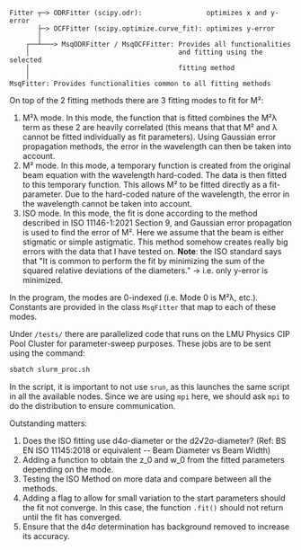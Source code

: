 ```
Fitter ┬─> ODRFitter (scipy.odr):                optimizes x and y-error
       ├─> OCFFitter (scipy.optimize.curve_fit): optimizes y-error
       │
    ┌──┴───> MsqODRFitter / MsqOCFFitter: Provides all functionalities
    │                                     and fitting using the selected 
    │                                     fitting method
    │
MsqFitter: Provides functionalities common to all fitting methods
```

On top of the 2 fitting methods there are 3 fitting modes to fit for M²:
1. M²λ mode. 
In this mode, the function that is fitted combines the M²λ term as these 2 are heavily correlated (this means that that M² and λ cannot be fitted individually as fit parameters). Using Gaussian error propagation methods, the error in the wavelength can then be taken into account. 
2. M² mode. 
In this mode, a temporary function is created from the original beam equation with the wavelength hard-coded. The data is then fitted to this temporary function. This allows M² to be fitted directly as a fit-parameter. Due to the hard-coded nature of the wavelength, the error in the wavelength cannot be taken into account. 
3. ISO mode.
In this mode, the fit is done according to the method described in ISO 11146-1:2021 Section 9, and Gaussian error propagation is used to find the error of M². Here we assume that the beam is either stigmatic or simple astigmatic. This method somehow creates really big errors with the data that I have tested on. 
**Note**: the ISO standard says that "It is common to perform the fit by minimizing the sum of the squared relative deviations of the diameters." → i.e. only y-error is minimized. 

In the program, the modes are 0-indexed (i.e. Mode 0 is M²λ, etc.). Constants are provided in the class `MsqFitter` that map to each of these modes.

Under `/tests/` there are parallelized code that runs on the LMU Physics CIP Pool Cluster for parameter-sweep purposes. These jobs are to be sent using the command:
```bash
sbatch slurm_proc.sh
```
In the script, it is important to not use `srun`, as this launches the same script in all the available nodes. Since we are using `mpi` here, we should ask `mpi` to do the distribution to ensure communication.

Outstanding matters:
1. Does the ISO fitting use d4σ-diameter or the d2√2σ-diameter? (Ref: BS EN ISO 11145:2018 or equivalent -- Beam Diameter vs Beam Width)
2. Adding a function to obtain the z_0 and w_0 from the fitted parameters depending on the mode.
3. Testing the ISO Method on more data and compare between all the methods. 
4. Adding a flag to allow for small variation to the start parameters should the fit not converge. In this case, the function `.fit()` should not return until the fit has converged.
5. Ensure that the d4σ determination has background removed to increase its accuracy.
